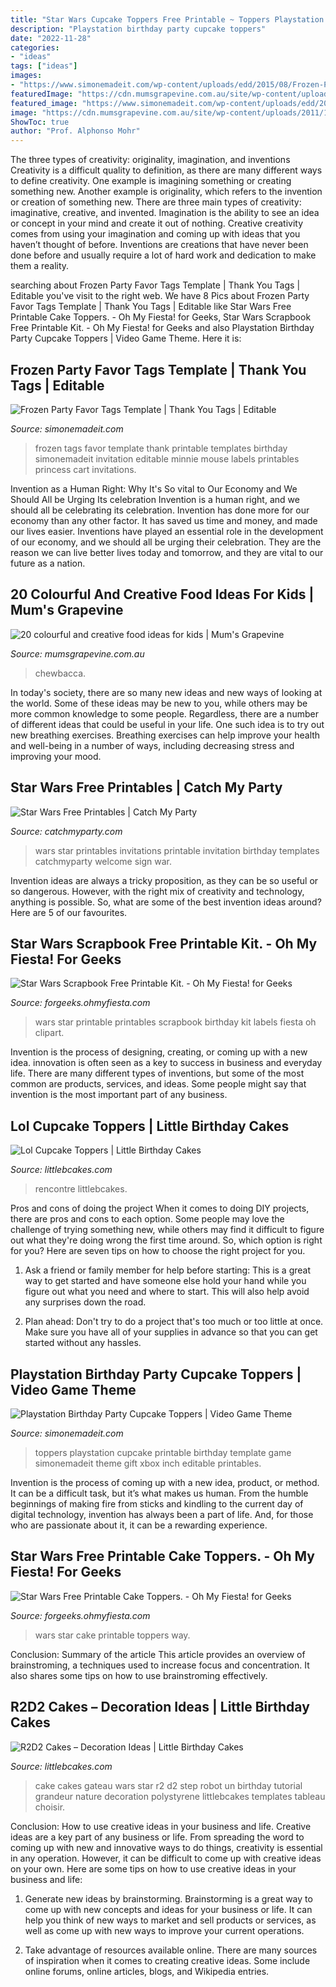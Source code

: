 ```yaml
---
title: "Star Wars Cupcake Toppers Free Printable ~ Toppers Playstation Cupcake Printable Birthday Template Game Simonemadeit Theme Gift Xbox Inch Editable Printables"
description: "Playstation birthday party cupcake toppers"
date: "2022-11-28"
categories:
- "ideas"
tags: ["ideas"]
images:
- "https://www.simonemadeit.com/wp-content/uploads/edd/2015/08/Frozen-Party-Favor-Tags.png"
featuredImage: "https://cdn.mumsgrapevine.com.au/site/wp-content/uploads/2011/10/kids-food-13.jpg"
featured_image: "https://www.simonemadeit.com/wp-content/uploads/edd/2015/08/Frozen-Party-Favor-Tags.png"
image: "https://cdn.mumsgrapevine.com.au/site/wp-content/uploads/2011/10/kids-food-13.jpg"
ShowToc: true
author: "Prof. Alphonso Mohr"
---
```



The three types of creativity: originality, imagination, and inventions
Creativity is a difficult quality to definition, as there are many different ways to define creativity. One example is imagining something or creating something new. Another example is originality, which refers to the invention or creation of something new. 
There are three main types of creativity: imaginative, creative, and invented. Imagination is the ability to see an idea or concept in your mind and create it out of nothing. Creative creativity comes from using your imagination and coming up with ideas that you haven’t thought of before. Inventions are creations that have never been done before and usually require a lot of hard work and dedication to make them a reality.

	

		
searching about Frozen Party Favor Tags Template | Thank You Tags | Editable you've visit to the right web. We have 8 Pics about Frozen Party Favor Tags Template | Thank You Tags | Editable like Star Wars Free Printable Cake Toppers. - Oh My Fiesta! for Geeks, Star Wars Scrapbook Free Printable Kit. - Oh My Fiesta! for Geeks and also Playstation Birthday Party Cupcake Toppers | Video Game Theme. Here it is:
		
    
## Frozen Party Favor Tags Template | Thank You Tags | Editable

<img loading=lazy src="https://www.simonemadeit.com/wp-content/uploads/edd/2015/08/Frozen-Party-Favor-Tags.png" onerror="this.onerror=null;this.src='https://tse3.mm.bing.net/th?id=OIP.YqZ0sMXCb8hpkF2_aXJGWgAAAA&amp;pid=15.1';" alt="Frozen Party Favor Tags Template | Thank You Tags | Editable">

_Source: simonemadeit.com_

>frozen tags favor template thank printable templates birthday simonemadeit invitation editable minnie mouse labels printables princess cart invitations. 

	

Invention as a Human Right: Why It's So vital to Our Economy and We Should All be Urging Its celebration
Invention is a human right, and we should all be celebrating its celebration. Invention has done more for our economy than any other factor. It has saved us time and money, and made our lives easier.
Inventions have played an essential role in the development of our economy, and we should all be urging their celebration. They are the reason we can live better lives today and tomorrow, and they are vital to our future as a nation.

    
## 20 Colourful And Creative Food Ideas For Kids | Mum&#039;s Grapevine

<img loading=lazy src="https://cdn.mumsgrapevine.com.au/site/wp-content/uploads/2011/10/kids-food-13.jpg" onerror="this.onerror=null;this.src='https://tse1.mm.bing.net/th?id=OIP.GW3JwGhB6RjmDz7gmFH7uQHaJ3&amp;pid=15.1';" alt="20 colourful and creative food ideas for kids | Mum&#039;s Grapevine">

_Source: mumsgrapevine.com.au_

>chewbacca. 

	

In today's society, there are so many new ideas and new ways of looking at the world. Some of these ideas may be new to you, while others may be more common knowledge to some people. Regardless, there are a number of different ideas that could be useful in your life. One such idea is to try out new breathing exercises. Breathing exercises can help improve your health and well-being in a number of ways, including decreasing stress and improving your mood.

    
## Star Wars Free Printables | Catch My Party

<img loading=lazy src="http://blog.catchmyparty.com/wp-content/uploads/2015/07/Star-Wars-CMP-Invitations.jpg" onerror="this.onerror=null;this.src='https://tse2.mm.bing.net/th?id=OIP.EBW1VTBK4s3LNWFHFYmZDwHaKZ&amp;pid=15.1';" alt="Star Wars Free Printables | Catch My Party">

_Source: catchmyparty.com_

>wars star printables invitations printable invitation birthday templates catchmyparty welcome sign war. 

	

Invention ideas are always a tricky proposition, as they can be so useful or so dangerous. However, with the right mix of creativity and technology, anything is possible. So, what are some of the best invention ideas around? Here are 5 of our favourites.

    
## Star Wars Scrapbook Free Printable Kit. - Oh My Fiesta! For Geeks

<img loading=lazy src="https://2.bp.blogspot.com/-WqysqVTnxlc/VC9yrl4k1SI/AAAAAAAD-9Q/rdcgX7HhMkY/s1600/star-wars-pretty-clipart-029.png" onerror="this.onerror=null;this.src='https://tse3.mm.bing.net/th?id=OIP._vPc2p2sRUmE_u2giHhDggHaMC&amp;pid=15.1';" alt="Star Wars Scrapbook Free Printable Kit. - Oh My Fiesta! for Geeks">

_Source: forgeeks.ohmyfiesta.com_

>wars star printable printables scrapbook birthday kit labels fiesta oh clipart. 

	

Invention is the process of designing, creating, or coming up with a new idea. innovation is often seen as a key to success in business and everyday life. There are many different types of inventions, but some of the most common are products, services, and ideas. Some people might say that invention is the most important part of any business.

    
## Lol Cupcake Toppers | Little Birthday Cakes

<img loading=lazy src="https://www.littlebcakes.com/wp-content/uploads/2019/07/Lol-Surprise-Doll-Cupcake-Toppers.jpg" onerror="this.onerror=null;this.src='https://tse1.mm.bing.net/th?id=OIP.jIur04pml6z_3A6uoxBMbgHaFj&amp;pid=15.1';" alt="Lol Cupcake Toppers | Little Birthday Cakes">

_Source: littlebcakes.com_

>rencontre littlebcakes. 

	

Pros and cons of doing the project
When it comes to doing DIY projects, there are pros and cons to each option. Some people may love the challenge of trying something new, while others may find it difficult to figure out what they're doing wrong the first time around.  So, which option is right for you? Here are seven tips on how to choose the right project for you.
1) Ask a friend or family member for help before starting: This is a great way to get started and have someone else hold your hand while you figure out what you need and where to start. This will also help avoid any surprises down the road.

2) Plan ahead: Don't try to do a project that's too much or too little at once. Make sure you have all of your supplies in advance so that you can get started without any hassles.

    
## Playstation Birthday Party Cupcake Toppers | Video Game Theme

<img loading=lazy src="https://www.simonemadeit.com/wp-content/uploads/edd/2018/05/Playstation-Printable-Cupcake-Toppers.png" onerror="this.onerror=null;this.src='https://tse2.mm.bing.net/th?id=OIP.xv9UiKhntSwZ2Mxr43dF6gAAAA&amp;pid=15.1';" alt="Playstation Birthday Party Cupcake Toppers | Video Game Theme">

_Source: simonemadeit.com_

>toppers playstation cupcake printable birthday template game simonemadeit theme gift xbox inch editable printables. 

	

Invention is the process of coming up with a new idea, product, or method. It can be a difficult task, but it’s what makes us human. From the humble beginnings of making fire from sticks and kindling to the current day of digital technology, invention has always been a part of life. And, for those who are passionate about it, it can be a rewarding experience.

    
## Star Wars Free Printable Cake Toppers. - Oh My Fiesta! For Geeks

<img loading=lazy src="https://1.bp.blogspot.com/-4m1EcIggpRs/XNQgkMnp2nI/AAAAAAAKCbE/tC9ncKH1Io0ur5XQgjLwakiMyUyKHL6hQCLcBGAs/s1600/star-wars-free-printable-cake-toppers7.JPG" onerror="this.onerror=null;this.src='https://tse2.mm.bing.net/th?id=OIP.BYqDJSrca7O5H-gCjRjYvQHaKf&amp;pid=15.1';" alt="Star Wars Free Printable Cake Toppers. - Oh My Fiesta! for Geeks">

_Source: forgeeks.ohmyfiesta.com_

>wars star cake printable toppers way. 

	

Conclusion: Summary of the article
This article provides an overview of brainstroming, a techniques used to increase focus and concentration. It also shares some tips on how to use brainstroming effectively.

    
## R2D2 Cakes – Decoration Ideas | Little Birthday Cakes

<img loading=lazy src="http://www.littlebcakes.com/wp-content/uploads/2014/01/R2D2-Cake.jpg" onerror="this.onerror=null;this.src='https://tse3.mm.bing.net/th?id=OIP.5eLXqiH1rwqq4-cKggSt-AHaJ7&amp;pid=15.1';" alt="R2D2 Cakes – Decoration Ideas | Little Birthday Cakes">

_Source: littlebcakes.com_

>cake cakes gateau wars star r2 d2 step robot un birthday tutorial grandeur nature decoration polystyrene littlebcakes templates tableau choisir. 

	

Conclusion: How to use creative ideas in your business and life.
Creative ideas are a key part of any business or life. From spreading the word to coming up with new and innovative ways to do things, creativity is essential in any operation. However, it can be difficult to come up with creative ideas on your own. Here are some tips on how to use creative ideas in your business and life: 
1) Generate new ideas by brainstorming. Brainstorming is a great way to come up with new concepts and ideas for your business or life. It can help you think of new ways to market and sell products or services, as well as come up with new ways to improve your current operations. 

2) Take advantage of resources available online. There are many sources of inspiration when it comes to creating creative ideas. Some include online forums, online articles, blogs, and Wikipedia entries.

